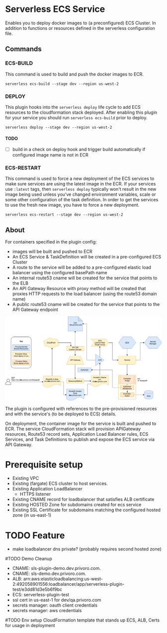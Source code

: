 # Serverless ECS Service
Enables you to deploy docker images to (a preconfigured) ECS Cluster. In addition to functions or resources defined in the serverless configuration file.


## Commands

### ECS-BUILD 
This command is used to build and push the docker images to ECR. 

``` 
serverless ecs-build --stage dev --region us-west-2
```

### DEPLOY
This plugin hooks into the `serverless deploy` life cycle to add ECS resources to the cloudformation stack deployed.
After enabling this plugin for your service you should run `serverless ecs-build` prior to deploy. 


``` 
serverless deploy --stage dev --region us-west-2
```
#### TODO
- [ ] build in a check on deploy hook and trigger build automatically if configured image name is not in ECR


### ECS-RESTART
This command is used to force a new deployment of the ECS services to make sure services are using the latest image in the ECR.
If your services use `:latest` tags, then `serverless deploy` typically won't result in the new image being used unless you've changed
environment variables, scale or some other configuration of the task definition. In order to get the services to use the fresh new image, you have to
force a new deployment.

``` 
serverless ecs-restart --stage dev --region us-west-2
```


## About
For containers specified in the plugin config:
 * images will be built and pushed to ECR
 * An ECS Service & TaskDefinition will be created in a pre-configured ECS Cluster
 * A route to the service will be added to a pre-configured elastic load balancer using the configured basePath name
 * An internal route53 cname will be created for the service that points to the ELB
 * An API Gateway Resource with proxy method will be created that proxies HTTP requests to the load balancer (using the route53 domain name) 
 * A public route53 cname will be created for the service that points to the API Gateway endpoint 

![Deployment Infrastructure](sls-ecs-plugin-artifacts.png)

The plugin is configured with references to the pre-provisioned resources and with the service's (to be deployed to ECS) details. 

On deployment, the container image for the service is built and pushed to ECR. The service CloudFormation stack will provision APIGateway resources, Route53 record sets, Application Load Balancer rules, ECS Services, and Task Definitions to publish and expose the ECS service via API Gateway.

# Prerequisite setup
- Existing VPC
- Existing (fargate) ECS cluster to host services.
- Existing Application LoadBalancer 
  - HTTPS listener
- Existing CNAME record for loadbalancer that satisfies ALB certificate
- Existing HOSTED Zone for subdomains created for ecs service
- Existing SSL Certificate for subdomains matching the configured hosted zone (in us-east-1) 

# TODO Feature
- make loadbalancer dns private? (probably requires second hosted zone)

#TODO Demo Cleanup
- CNAME: sls-plugin-demo.dev.privoro.com.
- CNAME: sls-demo.dev.privoro.com.
- ALB: arn:aws:elasticloadbalancing:us-west-2:492058901556:loadbalancer/app/serverless-plugin-test/e3dd81d3e5b6f9bc
- ECS: serverless-plugin-test
- ssl cert in us-east-1 for dev/qa.privoro.com
- secrets manager: oauth client credentials
- secrets manager: aws credentials

#TODO Env setup
CloudFormation template that stands up ECS, ALB, Certs for usage in deployment
